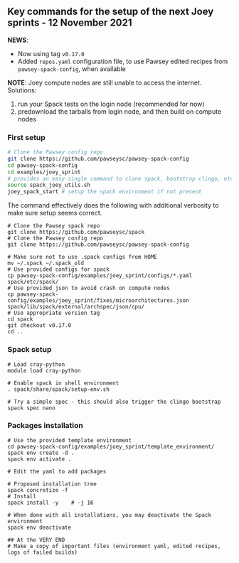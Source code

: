 ## Key commands for the setup of the next Joey sprints - 12 November 2021


**NEWS**:
- Now using tag `v0.17.0`
- Added `repos.yaml` configuration file, to use Pawsey edited recipes from `pawsey-spack-config`, when available

**NOTE**: Joey compute nodes are still unable to access the internet.  Solutions:
1. run your Spack tests on the login node (recommended for now)
2. predownload the tarballs from login node, and then build on compute nodes


### First setup

```bash
# Clone the Pawsey config repo
git clone https://github.com/pawseysc/pawsey-spack-config
cd pawsey-spack-config
cd examples/joey_sprint
# provides an easy single command to clone spack, bootstrap clingo, etc
source spack_joey_utils.sh
joey_spack_start # setup the spack environment if not present 

```

The command effectively does the following with additional verbosity to make sure setup seems correct. 

```
# Clone the Pawsey spack repo
git clone https://github.com/pawseysc/spack
# Clone the Pawsey config repo
git clone https://github.com/pawseysc/pawsey-spack-config

# Make sure not to use .spack configs from HOME
mv ~/.spack ~/.spack_old
# Use provided configs for spack
cp pawsey-spack-config/examples/joey_sprint/configs/*.yaml spack/etc/spack/
# Use provided json to avoid crash on compute nodes
cp pawsey-spack-config/examples/joey_sprint/fixes/microarchitectures.json spack/lib/spack/external/archspec/json/cpu/
# Use appropriate version tag
cd spack
git checkout v0.17.0
cd ..
```


### Spack setup

```
# Load cray-python
module load cray-python

# Enable spack in shell environment
. spack/share/spack/setup-env.sh

# Try a simple spec - this should also trigger the clingo bootstrap
spack spec nano
```


### Packages installation

```
# Use the provided template environment
cd pawsey-spack-config/examples/joey_sprint/template_environment/
spack env create -d .
spack env activate .

# Edit the yaml to add packages

# Proposed installation tree
spack concretize -f
# Install
spack install -y    # -j 16

# When done with all installations, you may deactivate the Spack environment
spack env deactivate

## At the VERY END
# Make a copy of important files (environment yaml, edited recipes, logs of failed builds)
```
